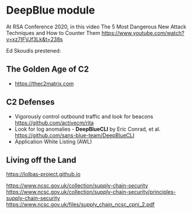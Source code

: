 DeepBlue module
===============

At RSA Conference 2020, in this video
The 5 Most Dangerous New Attack Techniques and How to Counter Them
https://www.youtube.com/watch?v=xz7IFVJf3Lk&t=238s

Ed Skoudis prestened:
## The Golden Age of C2 
* https://thec2matrix.com
## C2 Defenses
* Vigorously control outbound traffic and look for beacons https://github.com/activecm/rita
* Look for log anomalies - **DeepBlueCLI** by Eric Conrad, et al. https://github.com/sans-blue-team/DeepBlueCLI
* Application White Listing (AWL)

## Living off the Land
https://lolbas-project.github.io

https://www.ncsc.gov.uk/collection/supply-chain-security
https://www.ncsc.gov.uk/collection/supply-chain-security/principles-supply-chain-security
https://www.ncsc.gov.uk/files/supply_chain_ncsc_cpni_2.pdf
